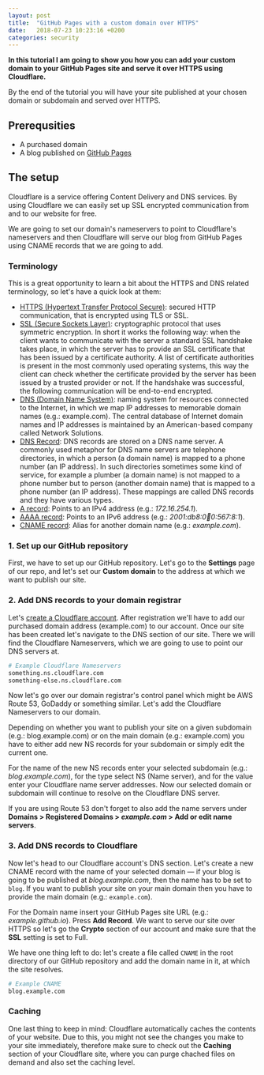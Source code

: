 ```yaml
---
layout: post
title:  "GitHub Pages with a custom domain over HTTPS"
date:   2018-07-23 10:23:16 +0200
categories: security
---
```


**In this tutorial I am going to show you how you can add your custom domain to your GitHub Pages site and serve it over HTTPS using Cloudflare.**

By the end of the tutorial you will have your site published at your chosen domain or subdomain and served over HTTPS.

## Prerequsities

- A purchased domain
- A blog published on [GitHub Pages](https://pages.github.com)

## The setup

Cloudflare is a service offering Content Delivery and DNS services. By using Cloudflare we can easily set up SSL encrypted communication from and to our website for free.

We are going to set our domain's nameservers to point to Cloudflare's nameservers and then Cloudflare will serve our blog from GitHub Pages using CNAME records that we are going to add. 

### Terminology 

This is a great opportunity to learn a bit about the HTTPS and DNS related terminology, so let's have a quick look at them:

- [HTTPS (Hypertext Transfer Protocol Secure)](https://en.wikipedia.org/wiki/HTTPS): secured HTTP communication, that is encrypted using TLS or SSL.
- [SSL (Secure Sockets Layer)](https://en.wikipedia.org/wiki/Transport_Layer_Security): cryptographic protocol that uses symmetric encryption. In short it works the following way: when the client wants to communicate with the server a standard SSL handshake takes place, in which the server has to provide an SSL certificate that has been issued by a certificate authority. A list of certificate authorities is present in the most commonly used operating systems, this way the client can check whether the certificate provided by the server has been issued by a trusted provider or not. If the handshake was successful, the following communication will be end-to-end encrypted.
- [DNS (Domain Name System)](https://en.wikipedia.org/wiki/Domain_Name_System): naming system for resources connected to the Internet, in which we map IP addresses to memorable domain names (e.g.: example.com). The central database of Internet domain names and IP addresses is maintained by an American-based company called Network Solutions.
- [DNS Record](https://en.wikipedia.org/wiki/List_of_DNS_record_types#SOA): DNS records are stored on a DNS name server. A commonly used metaphor for DNS name servers are telephone directories, in which a person (a domain name) is mapped to a phone number (an IP address). In such directories sometimes some kind of service, for example a plumber (a domain name) is not mapped to a phone number but to person (another domain name) that is mapped to a phone number (an IP address). These mappings are called DNS records and they have various types.
- [A record](): Points to an IPv4 address (e.g.: *172.16.254.1*).
- [AAAA record](): Points to an IPv6 address (e.g.: *2001:db8:0:1234:0:567:8:1*).
- [CNAME record](): Alias for another domain name (e.g.: *example.com*).

### 1. Set up our GitHub repository

First, we have to set up our GitHub repository. Let's go to the **Settings** page of our repo, and let's set our **Custom domain** to the address at which we want to publish our site.

### 2. Add DNS records to your domain registrar

Let's [create a Cloudflare account](https://dash.cloudflare.com/sign-up). After registration we'll have to add our purchased domain address (example.com) to our account. Once our site has been created let's navigate to the DNS section of our site. There we will find the Cloudflare Nameservers, which we are going to use to point our DNS servers at.

```bash
# Example Cloudflare Nameservers
something.ns.cloudflare.com
something-else.ns.cloudflare.com
```

Now let's go over our domain registrar's control panel which might be AWS Route 53, GoDaddy or something similar. Let's add the Cloudflare Nameservers to our domain. 

Depending on whether you want to publish your site on a given subdomain (e.g.: blog.example.com) or on the main domain (e.g.: example.com) you have to either add new NS records for your subdomain or simply edit the current one.

For the name of the new NS records enter your selected subdomain (e.g.: *blog.example.com*), for the type select NS (Name server), and for the value enter your Cloudflare name server addresses. Now our selected domain or subdomain will continue to resolve on the Cloudflare DNS server.

If you are using Route 53 don't forget to also add the name servers under **Domains > Registered Domains > *example.com* > Add or edit name servers**. 

### 3. Add DNS records to Cloudflare

Now let's head to our Cloudflare account's DNS section. Let's create a new CNAME record with the name of your selected domain — if your blog is going to be published at *blog.example.com*, then the name has to be set to `blog`. If you want to publish your site on your main domain then you have to provide the main domain (e.g.: `example.com`).

For the Domain name insert your GitHub Pages site URL (e.g.: *example.github.io*). Press **Add Record**. We want to serve our site over HTTPS so let's go the **Crypto** section of our account and make sure that the **SSL** setting is set to Full.

We have one thing left to do: let's create a file called `CNAME` in the root directory of our GitHub repository and add the domain name in it, at which the site resolves.

```bash
# Example CNAME
blog.example.com
```

### Caching

One last thing to keep in mind: Cloudflare automatically caches the contents of your website. Due to this, you might not see the changes you make to your site immediately, therefore make sure to check out the **Caching** section of your Cloudflare site, where you can purge chached files on demand and also set the caching level.